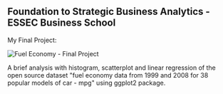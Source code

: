 ## Foundation to Strategic Business Analytics - ESSEC Business School


My Final Project:

![Fuel Economy - Final Project](https://user-images.githubusercontent.com/64476857/158004222-817a40da-3e9a-4623-a6f2-54b91767ef47.png)

A brief analysis with histogram, scatterplot and linear regression of the open source dataset "fuel economy data from 1999 and 2008 for 38 popular models of car - mpg" using ggplot2 package.
